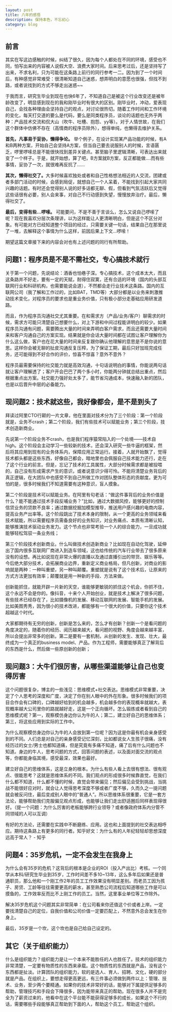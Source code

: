 ```yaml
---
layout: post
title: 八年的感悟
description: 保持本色，不忘初心
category: blog
---
```


## 前言<br />
其实在写这边感触的时候，纠结了很久，因为每个人都处在不同的环境，感受也不同，怕写出来的内容被人说假大空、浪费大家时间。后来思考过后，还是坚持写了出来，不求名利，只为可能在这条路上前行的同行参考一二。因为到了一个时间后，有种感觉非常难受：很清晰知道自己迷惑，想弄明白的意愿也很强，但找不到路，或者说找到的方式不够走出迷惑~~

于我而言，研究生毕业到现在也快6年了，不知道自己是被这个行业改变还是被年龄改变了，明显感到现在的我和刚毕业时有很大的区别。刚毕业时，冲动，爱表现自己，会找各种理由会坚持自己的观点，对讨论很热切。随着工作时间和工作环境的变化，每天打交道的要么是代码，要么是同类程序员，谈论的话题也无外乎两种：产品技术交流和侃大山（吹牛、吐槽、抱怨、yy等）。对于人情世故，在我们这个群体中仿佛不存在（高情商的程序员除外），想得单纯，也懒得去维护关系。

<b>首先，凡事易于妥协，懒得争论。</b> 举个例子，在设计实现某产品功能的时候，有A和B两种方案，开始自己会坚持A方案，但当自己要去说服别人的时候，言语匮乏，啰里啰嗦总是不能很快找到差异关键点。甚至脑子里逻辑清晰，可表达出来就变了一个样子。于是，就开始想，算了吧，B方案就B方案，反正都能做....而有些事情，妥协了一次，就很难再反抗了......

<b>其次，懒得社交了。</b>大多时候喜欢独处或者和自己性格想法相近的人交流，团建或者多部门活动的时候，会感到局促，就想自己一个人呆着，不能找到引起大家共同兴趣的话题。有时还会觉得别人说的好多话都无聊、假，但看到气氛活跃后又觉得这些话很有必要，别人会来事，对自己不行动感到失望，慢慢放弃治疗。最后，懒得社交了。

<b>最后，变得有些...啰嗦。</b> 可能要问，不是不善于言谈么，怎么又说自己啰嗦了呢？现在我喜欢分层次条理讲，以为这样能让人更清晰明白，但是这个不区分对象。有可能对方已经知道整个项目的经过，只需要关键一句话，结果自己在那里说了一堆，去解释这个事情为什么这样，前因后果上下文...啰嗦！

期望这篇文章接下来的内容会对也有上述问题的同行有所帮助。

## 问题1：程序员是不是不需社交，专心搞技术就行<br />
关于第一个问题，先说结论：酒香也怕巷子深。专心搞技术，这个成本太大，而且这条路并不好走，要有一定的天赋，耐得住寂寞，还有合适的环境（国内的头部互联网行业和科研机构，也需要能说会道），不然都会走行业技术这条路。国内的互联网公司（我了解和工作过的，比如BAT，TMD等）大部分都是以业务来刺激推动技术变化，对程序员的要求也是重业务价值，只有极小部分走基础应用研发道路。

而且，作为程序员沟通社交尤其重要。在和需求方（产品/业务/客户）聊需求的时候，需求方可能只清楚自己想要什么，对上下游和中间过程能讲明白的较少。如果程序员沟通有问题，需要腾出大量的时间来弄明白客户需求，而且还需要大量时间来和客户沟通自己的方案实现。结果就是你会话大量时间都在试图让客户理解你为什么这么做，客户也在花大量的时间来反复跟你确认他理解的意思是不是你说的意思。这样你会被无聊的扯皮沟通反复压榨，为了保证工期，最后只好加班完成任务，还可能得到不好合作的评价，惊喜不惊喜？意外不意外？

程序员最需要保持的社交能力就是高效沟通，十句话说明白的事情，你能说两句话就让客户理解透了；客户开会巴巴了两个多小时，你能两分钟就总结出重点，然后根据重点出方案。社交能力强好处太多了，能节省沟通成本，快速融入新的团队，也是以后晋升中层的必备能力。

## 现问题2：技术就这些，我好像都会，是不是到头了<br />
拜读过阿里CTO行颠的一片文章，他在里面对技术分为了三个阶段：第一个阶段就是，业务不crash；第二个阶段，我们有些技术可以赋能业务；第三个阶段，技术创造新商业。

先说第一个阶段业务不crash，也是我们程序猿常陷入的一个处境——技术自high。这个阶段会主动学习一些较新的技术，还会深入研究一些牛逼的框架，然后将其应用到现有的业务体系内，保障应用正常运行。接着，人就开始飘了，觉得技术都头都是这些东西，好像自己都会，暗地里也会佩服自己技术能力还行，走在了这个行业的前言。但是，忘记了技术的工具属性，大部分时候需求都是被投喂的，自己没有形成需求产生的意识，或者说意识少得可怜。不能将清楚业务背后的真正逻辑，在大团队中也感受不到自己所做工作对团队整体形态的贡献度。更为可怕的是，很多时候我们不知道需要有这种意识，盲人摸象。

第二个阶段是技术可以赋能业务。在阿里有句老话：“做这件事背后的业务价值是什么？能不能通过技术手段反哺业务？”比如，通过大数据风控，能够更好的控制信贷业务的贷款不良率；通过数据挖掘加模型推导，推送用户感兴趣的电商内容，提高业务产出率等。这个阶段跳出了技术本身的限制，从一个更高的业务领域来看技术赋能，所以需要程序员需备良好的业务知识，对业务痛点、本质有清晰认知，能够推演技术驱动业务发力。这个节点也非常考验一个人的综合能力，一旦成功就能够轻松驾驭一条业务线；

第三个阶段技术创新商业。什么叫做技术创造新商业？比如现在自动化驾驶，延伸出了国内很多互联网厂商进入到造车领域，这也给传统的汽车行业带去了很多原来没有的设想。再比如说现在非常火爆的直播以及通过直播引出的带货、娱乐等等。今后绝大部分技术，会拓展商业边界，重新定义商业格局，但凡创新，对商业的影响就是两种：一种叫重塑，另一种叫颠覆。重塑就是说有了这个技术后，让原来的方式方法更加有效率；颠覆就是用一种新的手段、方法来做。

创新能抓住，就能开辟一片新的天空，谁能够更敏锐的抓住这个机会，你抓不住，这个永远不会是你的。像抖音，十来个人开始创业，就是技术上解决了很多问题，有些技术已经存在了，比如摄像机的发展、移动互联网的发展、智能手机的发展。比如美图秀秀，因为很小的技术改进，都能够有一个很大的价值，只要你这个技术超越这个时代。

大家都期待有无穷的创新，创新是怎么来的，怎么才有创新？创新一个是看问题的角度决定的，随着你的经历、阅历越来越大，看问题的视野、角度会越来越丰富，所以会提出非常多的创新。第二是要有一套机制，从创新的发生、发现、壮大，最终成为一个真正的business model、产品。作为工程师，需要能够真正了解背后的东西是什么，然后做一些原创新的创新；

## 现问题3：大牛们很厉害，从哪些渠道能够让自己也变得厉害<br />
这个问题很复杂，博主的一些浅见：思维模式+社交表达。思维模式非常重要，决定了个人思考的深度和广度，决定了你在别人眼中的外在形象。很多时候我们的项目合作会有口碑的，口碑越好给到的机会越多，机会越多你的表现概率就越大，表现概率越大公司里你的路就越好走，这是一个正向循坏。怎么锻炼或者看到自己的思维模式呢？第一，观察模仿身边你认为牛的人；第二，建立好自己的思维体系；第三，将这些应用到实际的工作中。

为什么观察模仿身边你认为牛的人会放到第一位呢？因为这是你最有机会亲身感受到的不同。人们总是对自己的亲身感受记忆深刻，比如都说女人生孩子很痛，没有经历过的女士/男士也都知道痛，但是究竟有多痛不知道，痛了后有什么问题也不知道。身边的牛人，思考问题的方式，回答问题的表述，以及面对面交流的观点等，你都能身临其境，感受最深，效果也最好。

建立好自己的思维体系，这是立身的根本。为什么有些人看上去很有想法、很有观点、很能思考？这就是思维体系的不同。我们观点的形成很多时候靠直觉，在我们什么都不知道，什么都不懂的时候，直觉会带来偏见；然后偏见会受到挑战，当挑战不能很好应对时，就会让人觉得思考深度不够或者广度不够，久而久之一提问题就会被反问住，最后变成别人眼中的“普通人”。所以思维体系很重要，它是一套方法论，能够帮助我们克服偏见观点形成，也能够让我们走出舒适圈后同样表现得很好。（提一个问题：为什么厉害的老板能够跨行业领导？或者像政府体系内分管不同领域的人可以互调）

有好的方法论，还需要在实践中不断磨练、应用。这也和上面提到的社交表达相呼应。期待这条路上有更多的同行者。知乎好文：为什么有的人年纪轻轻却思想深度远高于常人？ - 知乎

## 问题4：35岁危机，一定不会发生在我身上
为什么会有35岁的危机？这背后的根本是企业的ROI（投入产出比）考核。一个同学从本科/研究生毕业到35岁，工作时间差不多10~13年，这么多年后如果还是普通职员，那么他和一个刚工作2年的员工工作效果没有明显差别。而老员工因为孩子、房贷、工龄等往往需要更高的薪水，甚至熟悉公司流程后知道哪些工作是可以摸鱼的，工作效率反而比不上刚工作的员工。当然，这里事业单位等工作除外。

解决35岁危机这个问题其实非常简单：在公司看来你还值这个价或者上岸。一定要找清楚自己的定位，自我价值和公司价值一定要匹配上，不然意外总会发生在你身上。

最后，35岁是一个坎，这个坎也是自己给自己设定的。

## 其它（关于组织能力）
什么是组织能力？组织能力是让一个本来不能胜任的人也胜任了。技术的组织能力非常清楚，一定要有物质性的东西来承载。这个物质性的东西就是产品，没有这个东西都是扯淡。计算团队的组织能力，软的是选人、育人、招聘、文化，硬的部分就是产品。在组织上，要想走得更高更远，有三件事必须做到两件以上：管理、技术、业务，至少两个要精通。如果你的技术非常好的话，能够对下属提供足够多的帮助，管理技巧和手段会下降很多，因为能带来真正的帮助。现在很多人并不是完全为了薪资过来的，他看中在这个平台能不能获得足够多的成长，如果这个不行的话，需要哪些手段能够真正帮助到下面的人，帮助这个员工，帮助这个组织。
